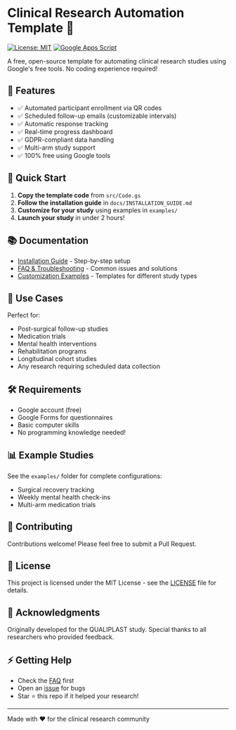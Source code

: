 # Clinical Research Automation Template 🏥

[![License: MIT](https://img.shields.io/badge/License-MIT-yellow.svg)](https://opensource.org/licenses/MIT)
[![Google Apps Script](https://img.shields.io/badge/Google%20Apps%20Script-Ready-green.svg)](https://developers.google.com/apps-script)

A free, open-source template for automating clinical research studies using Google's free tools. No coding experience required!

## 🎯 Features

- ✅ Automated participant enrollment via QR codes
- ✅ Scheduled follow-up emails (customizable intervals)
- ✅ Automatic response tracking
- ✅ Real-time progress dashboard
- ✅ GDPR-compliant data handling
- ✅ Multi-arm study support
- ✅ 100% free using Google tools

## 🚀 Quick Start

1. **Copy the template code** from `src/Code.gs`
2. **Follow the installation guide** in `docs/INSTALLATION_GUIDE.md`
3. **Customize for your study** using examples in `examples/`
4. **Launch your study** in under 2 hours!

## 📚 Documentation

- [Installation Guide](docs/INSTALLATION_GUIDE.md) - Step-by-step setup
- [FAQ & Troubleshooting](docs/FAQ.md) - Common issues and solutions
- [Customization Examples](docs/CUSTOMIZATION_EXAMPLES.md) - Templates for different study types

## 🏥 Use Cases

Perfect for:
- Post-surgical follow-up studies
- Medication trials
- Mental health interventions
- Rehabilitation programs
- Longitudinal cohort studies
- Any research requiring scheduled data collection

## 🛠️ Requirements

- Google account (free)
- Google Forms for questionnaires
- Basic computer skills
- No programming knowledge needed!

## 📊 Example Studies

See the `examples/` folder for complete configurations:
- Surgical recovery tracking
- Weekly mental health check-ins
- Multi-arm medication trials

## 🤝 Contributing

Contributions welcome! Please feel free to submit a Pull Request.

## 📝 License

This project is licensed under the MIT License - see the [LICENSE](LICENSE) file for details.

## 🙏 Acknowledgments

Originally developed for the QUALIPLAST study. Special thanks to all researchers who provided feedback.

## ⚡ Getting Help

- Check the [FAQ](docs/FAQ.md) first
- Open an [issue](https://github.com/YOUR-USERNAME/clinical-research-automation-template/issues) for bugs
- Star ⭐ this repo if it helped your research!

---
Made with ❤️ for the clinical research community
